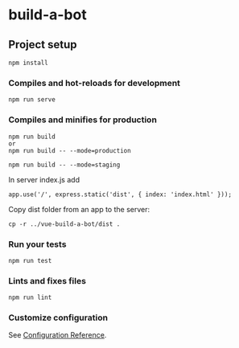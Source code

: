 # build-a-bot

## Project setup
```
npm install
```

### Compiles and hot-reloads for development
```
npm run serve
```

### Compiles and minifies for production
```
npm run build
or
npm run build -- --mode=production

npm run build -- --mode=staging
```

In server index.js add
```
app.use('/', express.static('dist', { index: 'index.html' }));
```

Copy dist folder from an app to the server:
```
cp -r ../vue-build-a-bot/dist .
```

### Run your tests
```
npm run test
```

### Lints and fixes files
```
npm run lint
```

### Customize configuration
See [Configuration Reference](https://cli.vuejs.org/config/).
